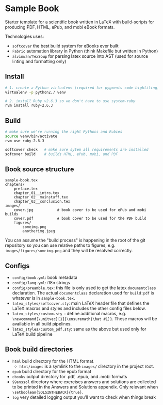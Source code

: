 Sample Book
===========
Starter template for a scientific book written in LaTeX with build-scripts for
producing PDF, HTML, ePub, and mobi eBook formats.

Technologies uses:
  - `softcover` the best build system for eBooks ever built
  - `Fabric` automation library in Python (think Makefile but written in Python)
  - `alvinwan/TexSoup` for parsing latex source into AST (used for source linting and formatting only)


## Install

```bash
# 1. create a Python virtualenv (required for pygments code highliting)
virtualenv -p python2.7 venv

# 2. install Ruby v2.6.3 so we don't have to use system-ruby
rvm install ruby-2.6.3
```


## Build

```bash
# make sure we're running the right Pythons and Rubies
source venv/bin/activate
rvm use ruby-2.6.3

softcover check   # make sure sytem all requirements are installed
sofcover build    # builds HTML, ePub, mobi, and PDF
```



## Book source structure

    sample-book.tex
    chapters/
        preface.tex
        chapter_01__intro.tex
        chapter_02__mainstuff.tex
        chapter_03__conclusion.tex
    images/
        cover.jpg           # book cover to be used for ePub and mobi builds
        cover.pdf           # book cover to be used for the PDF build
        figures/
            someimg.png
            anotherimg.jpeg

You can assume the "build process" is happening in the root of the git repository
so you can use relative paths to figures, e.g. `images/figures/someimg.png` and
they will be resolved correctly.


## Configs

  - `config/book.yml`: book metadata
  - `config/lang.yml`: i18n strings
  - `config/preamble.tex`: this file is only used to get the latex `documentclass` declaration.
     The actual `documentclass` declaration used for `build:pdf` is whatever is in `sample-book.tex`.
  - `latex_styles/softcover.sty`: main LaTeX header file that defines the LaTeX macros and styles
     and includes the other config files below.
  - `latex_styles/custom.sty `: define additional macros, e.g. `\newcommand{\unitvec}[1]{\ensuremath{\hat #1}}`.
     These macros will be available in all build pipelines.
  - `latex_styles/custom_pdf.sty`: same as the above but used only for LaTeX build pipeline



## Book build directories

  - `html` build directory for the HTML format. 
    - `html/images` is a symlink to the `images/` directory in the project root.
  - `epub` build directory for the epub format
  - `ebooks` output directory for .pdf, .epub, and .mobi formats
  - `99anssol` directory where exercises answers and solutions are collected to
    be printed in the Answers and Solutions appendix. Only relevant when `\setboolean{SOLSINTHEBACK}{true}`.
  - `log` very detailed logging output you'll want to check when things break

